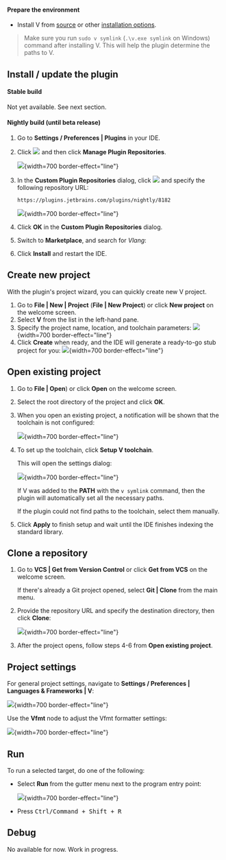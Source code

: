 [//]: # (title: Quick Start Guide)

#### Prepare the environment

- Install V from [source](https://github.com/vlang/v#installing-v---from-source-preferred-method) or other [installation options](https://vlang.io).

> Make sure you run `sudo v symlink` (`.\v.exe symlink` on Windows) command after installing V. This will help the plugin determine the paths to V.

## Install / update the plugin

#### Stable build

Not yet available. See next section.

#### Nightly build (until beta release)

1. Go to **Settings / Preferences | Plugins** in your IDE.
2. Click ![][gear] and then click **Manage Plugin Repositories**.
   
   ![](quick-start-guide/plugin-repositories.png){width=700 border-effect="line"}
3. In the **Custom Plugin Repositories** dialog, click ![][add] and specify the following repository URL:
    ```
    https://plugins.jetbrains.com/plugins/nightly/8182
    ```
   ![](custom-plugin-repositories.png){width=700 border-effect="line"}
4. Click **OK** in the **Custom Plugin Repositories** dialog.
5. Switch to **Marketplace**, and search for _Vlang_:
6. Click **Install** and restart the IDE.

## Create new project

With the plugin's project wizard, you can quickly create new V project.

1. Go to **File | New | Project** (**File | New Project**) or click **New project** on the welcome screen.
2. Select **V** from the list in the left-hand pane.
3. Specify the project name, location, and toolchain parameters:
   ![](new-project.png){width=700 border-effect="line"}
4. Click **Create** when ready, and the IDE will generate a ready-to-go stub project for you:
   ![](new-project-created.png){width=700 border-effect="line"}

## Open existing project

1. Go to **File | Open**) or click **Open** on the welcome screen.
2. Select the root directory of the project and click **OK**.
3. When you open an existing project, a notification will be shown that the toolchain is not configured:

   ![](toolchain-not-configured.png){width=700 border-effect="line"}

4. To set up the toolchain, click **Setup V toolchain**.

   This will open the settings dialog:

   ![](project-settings.png){width=700 border-effect="line"}

   If V was added to the **PATH** with the `v symlink` command, then the plugin will automatically set
  all the necessary paths.

   If the plugin could not find paths to the toolchain, select them manually.

5. Click **Apply** to finish setup and wait until the IDE finishes indexing the standard library.

## Clone a repository

1. Go to **VCS | Get from Version Control** or click **Get from VCS** on the welcome screen.

   If there's already a Git project opened, select **Git | Clone** from the main menu.
2. Provide the repository URL and specify the destination directory, then click **Clone**:

   ![](clone-repository.png){width=700 border-effect="line"}
3. After the project opens, follow steps 4-6 from **Open existing project**.


## Project settings

For general project settings, navigate to **Settings / Preferences | Languages & Frameworks | V**:

![](project-settings/project-settings.png){width=700 border-effect="line"}

Use the **Vfmt** node to adjust the Vfmt formatter settings:

![](project-settings/vfmt-settings.png){width=700 border-effect="line"}

## Run 

To run a selected target, do one of the following:

- Select **Run** from the gutter menu next to the program entry point:
  
   ![](run-gutter.png){width=700 border-effect="line"}

- Press <kbd>Ctrl/Command + Shift + R</kbd>

## Debug

No available for now. Work in progress.

[gear]: app.general.gearPlain.svg
[add]: app.general.add.svg
